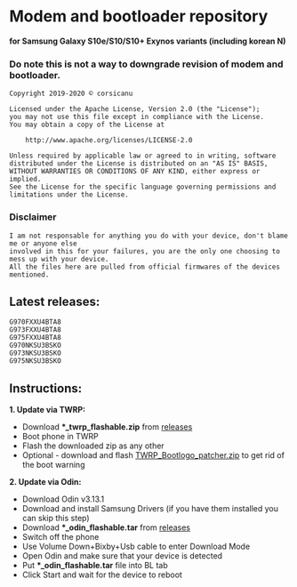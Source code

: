 # Modem and bootloader repository 
**for Samsung Galaxy S10e/S10/S10+ Exynos variants (including korean N)**

### Do note this is not a way to downgrade revision of modem and bootloader.

```
Copyright 2019-2020 © corsicanu

Licensed under the Apache License, Version 2.0 (the "License");
you may not use this file except in compliance with the License.
You may obtain a copy of the License at

    http://www.apache.org/licenses/LICENSE-2.0

Unless required by applicable law or agreed to in writing, software
distributed under the License is distributed on an "AS IS" BASIS,
WITHOUT WARRANTIES OR CONDITIONS OF ANY KIND, either express or implied.
See the License for the specific language governing permissions and
limitations under the License.
```
### Disclaimer
```
I am not responsable for anything you do with your device, don't blame me or anyone else 
involved in this for your failures, you are the only one choosing to mess up with your device. 
All the files here are pulled from official firmwares of the devices mentioned.
```

## Latest releases:
```
G970FXXU4BTA8
G973FXXU4BTA8
G975FXXU4BTA8
G970NKSU3BSKO
G973NKSU3BSKO
G975NKSU3BSKO
```

## Instructions:
**1. Update via TWRP:**
   - Download **\*\_twrp\_flashable\.zip** from [releases](https://github.com/corsicanu/9820-bootloaders_and_modems/releases)
   - Boot phone in TWRP
   - Flash the downloaded zip as any other
   - Optional - download and flash [TWRP_Bootlogo_patcher.zip](TWRP_Bootlogo_patcher.zip) to get rid of the boot warning

**2. Update via Odin:**
   - Download Odin v3.13.1
   - Download and install Samsung Drivers (if you have them installed you can skip this step)
   - Download **\*\_odin\_flashable\.tar** from [releases](https://github.com/corsicanu/9820-bootloaders_and_modems/releases)
   - Switch off the phone
   - Use Volume Down+Bixby+Usb cable to enter Download Mode
   - Open Odin and make sure that your device is detected
   - Put **\*\_odin\_flashable\.tar** file into BL tab
   - Click Start and wait for the device to reboot
